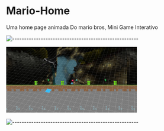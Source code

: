 # Mario-Home
Uma home page animada Do mario bros, Mini Game Interativo

![-----------------------------------------------------](https://raw.githubusercontent.com/andreasbm/readme/master/assets/lines/rainbow.png)

 <img width=70% src="https://github.com/Lucasbarbosa332/Mario-Home/blob/main/Captura%20de%20tela%202024-11-11%20225441.png"></img>

 ![-----------------------------------------------------](https://raw.githubusercontent.com/andreasbm/readme/master/assets/lines/rainbow.png)
